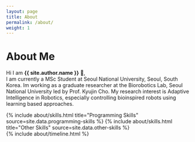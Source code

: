 ```yaml
---
layout: page
title: About
permalink: /about/
weight: 1
---
```


# **About Me**

<!-- <img src="/assets/img/ta_award.jpg" alt="TA Award" style="width:30%;"> -->

Hi I am **{{ site.author.name }}** :wave:,<br>
I am currently a MSc Student at Seoul National University, Seoul, South Korea.
Im working as a graduate researcher at the Biorobotics Lab, Seoul National University led by Prof. Kyujin Cho.
My research interest is Adaptive Intelligence in Robotics, especially controlling bioinspired robots using learning based approaches.

<div class="row">
{% include about/skills.html title="Programming Skills" source=site.data.programming-skills %}
{% include about/skills.html title="Other Skills" source=site.data.other-skills %}
</div>

<div class="row">
{% include about/timeline.html %}
</div>